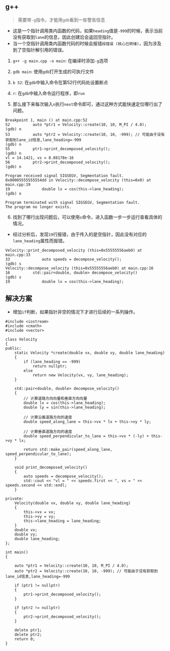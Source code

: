 ## g++
> 需要带`-g`指令，才能用`gdb`看到一些警告信息

- 这是一个指针调用类内函数的代码，如果`heading`值是`-999`的时候，表示当前没有获取到`lane`的信息，因此创建后会返回空指针。
- 当一个空指针调用类内函数代码的时候会报错`段错误 (核心已转储)`，因为涉及到了空指针解引用的错误。


1. `g++ -g main.cpp -o main`: 在编译时添加`-g`选项

2. `gdb main`: 使用`gdb`打开生成的可执行文件

3. `b 52`: 在`gdb`中输入命令在第52行代码处设置断点

4. `r`: 在`gdb`中输入命令运行程序，即`run`

5. 那么接下来每次输入`n`执行`next`命令即可，通过这种方式能快速定位哪行出了问题。
```
Breakpoint 1, main () at main.cpp:52
52          auto *ptr1 = Velocity::create(10, 10, M_PI / 4.0);
(gdb) n
53          auto *ptr2 = Velocity::create(10, 10, -999); // 可能由于没有获取到lane_id信息,lane_heading=-999
(gdb) n
55          ptr1->print_decomposed_velocity();
(gdb) n
vl = 14.1421, vs = 8.88178e-16
56          ptr2->print_decomposed_velocity();
(gdb) n

Program received signal SIGSEGV, Segmentation fault.
0x00005555555554dd in Velocity::decompose_velocity (this=0x0) at main.cpp:19
19              double lx = cos(this->lane_heading);
(gdb) n

Program terminated with signal SIGSEGV, Segmentation fault.
The program no longer exists.
```

6. 找到了哪行出现问题后，可以使用`s`命令，进入函数一步一步运行查看具体的情况。

- 经过分析后，发现`19`行报错，由于传入的是空指针，因此没有对应的`lane_heading`属性而报错。
```
Velocity::print_decomposed_velocity (this=0x55555556aeb0) at main.cpp:33
33              auto speeds = decompose_velocity();
(gdb) s
Velocity::decompose_velocity (this=0x55555556aeb0) at main.cpp:16
16          std::pair<double, double> decompose_velocity()
(gdb) s
19              double lx = cos(this->lane_heading);
```

## 解决方案

- 增加`if`判断，如果指针非空的情况下才进行后续的一系列操作。


```
#include <iostream>
#include <cmath>
#include <vector>

class Velocity
{
public:
    static Velocity *create(double vx, double vy, double lane_heading)
    {
        if (lane_heading == -999)
            return nullptr;
        else
            return new Velocity(vx, vy, lane_heading);
    }

    std::pair<double, double> decompose_velocity()
    {
        // 计算道路方向向量和垂直方向向量
        double lx = cos(this->lane_heading);
        double ly = sin(this->lane_heading);

        // 计算沿着道路方向的速度
        double speed_along_lane = this->vx * lx + this->vy * ly;

        // 计算垂直道路方向的速度
        double speed_perpendicular_to_lane = this->vx * (-ly) + this->vy * lx;

        return std::make_pair(speed_along_lane, speed_perpendicular_to_lane);
    }

    void print_decomposed_velocity()
    {
        auto speeds = decompose_velocity();
        std::cout << "vl = " << speeds.first << ", vs = " << speeds.second << std::endl;
    }

private:
    Velocity(double vx, double vy, double lane_heading)
    {
        this->vx = vx;
        this->vy = vy;
        this->lane_heading = lane_heading;
    }
    double vx;
    double vy;
    double lane_heading;
};

int main()
{

    auto *ptr1 = Velocity::create(10, 10, M_PI / 4.0);
    auto *ptr2 = Velocity::create(10, 10, -999); // 可能由于没有获取到lane_id信息,lane_heading=-999

    if (ptr1 != nullptr)
    {
        ptr1->print_decomposed_velocity();
    }

    if (ptr2 != nullptr)
    {
        ptr2->print_decomposed_velocity();
    }

    delete ptr1;
    delete ptr2;
    return 0;
}

```